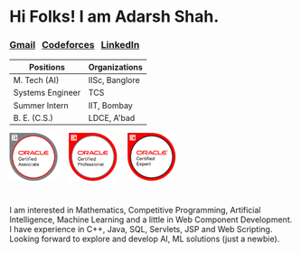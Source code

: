 # Hi Folks! I am Adarsh Shah.
### [Gmail](https://www.adashah21998@gmail.com) &nbsp; [Codeforces](https://codeforces.com/profile/adashah21998) &nbsp; [LinkedIn](https://www.linkedin.com/in/adarsh-shah-04ab3453/) 


| Positions | Organizations |
| --- | --- |
| M. Tech (AI) | IISc, Banglore |
| Systems Engineer | TCS |
| Summer Intern | IIT, Bombay |
| B. E. (C.S.) | LDCE, A'bad |


<div align="left">
  <img width="85px" src="https://github.com/AdarshShah/AboutMe/blob/d758a008e49d4a15088189f97e34c2f937c179c3/images/oracle-certified-associate-java-se-7-programmer.png" />&nbsp;&nbsp;&nbsp;&nbsp;
  <img width="85px" src="https://github.com/AdarshShah/AboutMe/blob/d758a008e49d4a15088189f97e34c2f937c179c3/images/oracle-certified-professional-java-se-7-programmer.png" />&nbsp;&nbsp;&nbsp;&nbsp;
  <img width="85px" src="https://github.com/AdarshShah/AboutMe/blob/d758a008e49d4a15088189f97e34c2f937c179c3/images/oracle-certified-expert-java-ee-6-web-component-developer.png" />   
</div>

#
I am interested in Mathematics, Competitive Programming, Artificial Intelligence, Machine Learning and a little in Web Component Development. I have experience in C++, Java, SQL, Servlets, JSP and Web Scripting. Looking forward to explore and develop AI, ML solutions (just a newbie).
#
